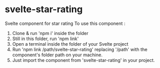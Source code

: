 # svelte-star-rating
Svelte component for star rating
To use this component : 
1) Clone & run 'npm i' inside the folder
2) Still in this folder, run 'npm link'
3) Open a terminal inside the folder of your Svelte project
4) Run 'npm link /path/svelte-star-rating' replacing '/path' with the component's folder path on your machine.
5) Just import the component from 'svelte-star-rating' in your project.
